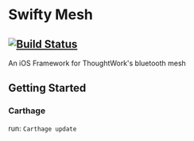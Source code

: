 # Swifty Mesh
[![Build Status](https://travis-ci.org/sclark01/SwiftyMesh.svg?branch=master)](https://travis-ci.org/sclark01/SwiftyMesh)
----
An iOS Framework for ThoughtWork's bluetooth mesh

## Getting Started

### Carthage 
run: `Carthage update`

